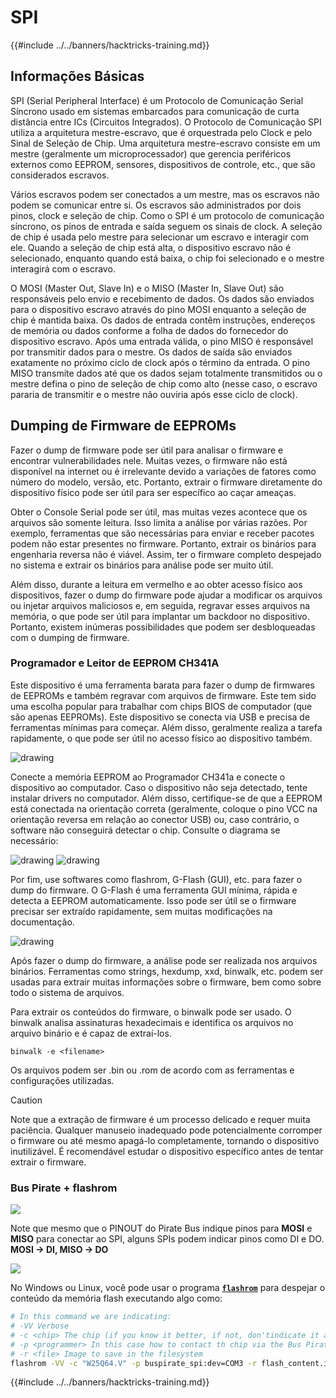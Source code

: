 # SPI

{{#include ../../banners/hacktricks-training.md}}

## Informações Básicas

SPI (Serial Peripheral Interface) é um Protocolo de Comunicação Serial Síncrono usado em sistemas embarcados para comunicação de curta distância entre ICs (Circuitos Integrados). O Protocolo de Comunicação SPI utiliza a arquitetura mestre-escravo, que é orquestrada pelo Clock e pelo Sinal de Seleção de Chip. Uma arquitetura mestre-escravo consiste em um mestre (geralmente um microprocessador) que gerencia periféricos externos como EEPROM, sensores, dispositivos de controle, etc., que são considerados escravos.

Vários escravos podem ser conectados a um mestre, mas os escravos não podem se comunicar entre si. Os escravos são administrados por dois pinos, clock e seleção de chip. Como o SPI é um protocolo de comunicação síncrono, os pinos de entrada e saída seguem os sinais de clock. A seleção de chip é usada pelo mestre para selecionar um escravo e interagir com ele. Quando a seleção de chip está alta, o dispositivo escravo não é selecionado, enquanto quando está baixa, o chip foi selecionado e o mestre interagirá com o escravo.

O MOSI (Master Out, Slave In) e o MISO (Master In, Slave Out) são responsáveis pelo envio e recebimento de dados. Os dados são enviados para o dispositivo escravo através do pino MOSI enquanto a seleção de chip é mantida baixa. Os dados de entrada contêm instruções, endereços de memória ou dados conforme a folha de dados do fornecedor do dispositivo escravo. Após uma entrada válida, o pino MISO é responsável por transmitir dados para o mestre. Os dados de saída são enviados exatamente no próximo ciclo de clock após o término da entrada. O pino MISO transmite dados até que os dados sejam totalmente transmitidos ou o mestre defina o pino de seleção de chip como alto (nesse caso, o escravo pararia de transmitir e o mestre não ouviria após esse ciclo de clock).

## Dumping de Firmware de EEPROMs

Fazer o dump de firmware pode ser útil para analisar o firmware e encontrar vulnerabilidades nele. Muitas vezes, o firmware não está disponível na internet ou é irrelevante devido a variações de fatores como número do modelo, versão, etc. Portanto, extrair o firmware diretamente do dispositivo físico pode ser útil para ser específico ao caçar ameaças.

Obter o Console Serial pode ser útil, mas muitas vezes acontece que os arquivos são somente leitura. Isso limita a análise por várias razões. Por exemplo, ferramentas que são necessárias para enviar e receber pacotes podem não estar presentes no firmware. Portanto, extrair os binários para engenharia reversa não é viável. Assim, ter o firmware completo despejado no sistema e extrair os binários para análise pode ser muito útil.

Além disso, durante a leitura em vermelho e ao obter acesso físico aos dispositivos, fazer o dump do firmware pode ajudar a modificar os arquivos ou injetar arquivos maliciosos e, em seguida, regravar esses arquivos na memória, o que pode ser útil para implantar um backdoor no dispositivo. Portanto, existem inúmeras possibilidades que podem ser desbloqueadas com o dumping de firmware.

### Programador e Leitor de EEPROM CH341A

Este dispositivo é uma ferramenta barata para fazer o dump de firmwares de EEPROMs e também regravar com arquivos de firmware. Este tem sido uma escolha popular para trabalhar com chips BIOS de computador (que são apenas EEPROMs). Este dispositivo se conecta via USB e precisa de ferramentas mínimas para começar. Além disso, geralmente realiza a tarefa rapidamente, o que pode ser útil no acesso físico ao dispositivo também.

![drawing](../../images/board_image_ch341a.jpg)

Conecte a memória EEPROM ao Programador CH341a e conecte o dispositivo ao computador. Caso o dispositivo não seja detectado, tente instalar drivers no computador. Além disso, certifique-se de que a EEPROM está conectada na orientação correta (geralmente, coloque o pino VCC na orientação reversa em relação ao conector USB) ou, caso contrário, o software não conseguirá detectar o chip. Consulte o diagrama se necessário:

![drawing](../../images/connect_wires_ch341a.jpg) ![drawing](../../images/eeprom_plugged_ch341a.jpg)

Por fim, use softwares como flashrom, G-Flash (GUI), etc. para fazer o dump do firmware. O G-Flash é uma ferramenta GUI mínima, rápida e detecta a EEPROM automaticamente. Isso pode ser útil se o firmware precisar ser extraído rapidamente, sem muitas modificações na documentação.

![drawing](../../images/connected_status_ch341a.jpg)

Após fazer o dump do firmware, a análise pode ser realizada nos arquivos binários. Ferramentas como strings, hexdump, xxd, binwalk, etc. podem ser usadas para extrair muitas informações sobre o firmware, bem como sobre todo o sistema de arquivos.

Para extrair os conteúdos do firmware, o binwalk pode ser usado. O binwalk analisa assinaturas hexadecimais e identifica os arquivos no arquivo binário e é capaz de extraí-los.
```
binwalk -e <filename>
```
Os arquivos podem ser .bin ou .rom de acordo com as ferramentas e configurações utilizadas.

> [!CAUTION]
> Note que a extração de firmware é um processo delicado e requer muita paciência. Qualquer manuseio inadequado pode potencialmente corromper o firmware ou até mesmo apagá-lo completamente, tornando o dispositivo inutilizável. É recomendável estudar o dispositivo específico antes de tentar extrair o firmware.

### Bus Pirate + flashrom

![](<../../images/image (910).png>)

Note que mesmo que o PINOUT do Pirate Bus indique pinos para **MOSI** e **MISO** para conectar ao SPI, alguns SPIs podem indicar pinos como DI e DO. **MOSI -> DI, MISO -> DO**

![](<../../images/image (360).png>)

No Windows ou Linux, você pode usar o programa [**`flashrom`**](https://www.flashrom.org/Flashrom) para despejar o conteúdo da memória flash executando algo como:
```bash
# In this command we are indicating:
# -VV Verbose
# -c <chip> The chip (if you know it better, if not, don'tindicate it and the program might be able to find it)
# -p <programmer> In this case how to contact th chip via the Bus Pirate
# -r <file> Image to save in the filesystem
flashrom -VV -c "W25Q64.V" -p buspirate_spi:dev=COM3 -r flash_content.img
```
{{#include ../../banners/hacktricks-training.md}}

